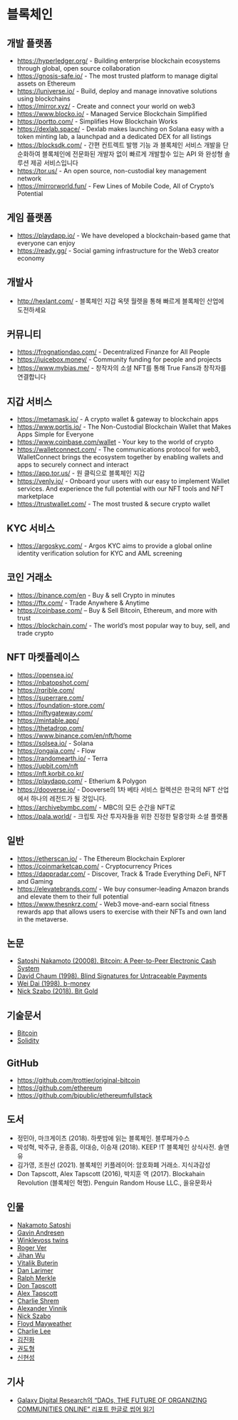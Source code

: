 # 블록체인

## 개발 플랫폼
* https://hyperledger.org/ - Building enterprise blockchain ecosystems through global, open source collaboration
* https://gnosis-safe.io/ - The most trusted platform to manage digital assets on Ethereum
* https://luniverse.io/ - Build, deploy and manage innovative solutions using blockchains
* https://mirror.xyz/ - Create and connect your world on web3
* https://www.blocko.io/ - Managed Service Blockchain Simplified
* https://portto.com/ - Simplifies How Blockchain Works
* https://dexlab.space/ - Dexlab makes launching on Solana easy with a token minting lab, a launchpad and a dedicated DEX for all listings
* https://blocksdk.com/ - 간편 컨트렉트 발행 기능 과 블록체인 서비스 개발을 단순화하여 블록체인에 전문화된 개발자 없이 빠르게 개발할수 있는 API 와 완성형 솔루션 제공 서비스입니다
* https://tor.us/ - An open source, non-custodial key management network
* https://mirrorworld.fun/ - Few Lines of Mobile Code, All of Crypto’s Potential

## 게임 플랫폼
* https://playdapp.io/ - We have developed a blockchain-based game that everyone can enjoy
* https://ready.gg/ - Social gaming infrastructure for the Web3 creator economy

## 개발사
* http://hexlant.com/ - 블록체인 지갑 옥텟 월렛을 통해 빠르게 블록체인 산업에 도전하세요

## 커뮤니티
* https://frognationdao.com/ - Decentralized Finanze for All People
* https://juicebox.money/ - Community funding for people and projects
* https://www.mybias.me/ - 창작자의 소셜 NFT를 통해 True Fans과 창작자를 연결합니다

## 지갑 서비스
* https://metamask.io/ - A crypto wallet & gateway to blockchain apps
* https://www.portis.io/ - The Non-Custodial Blockchain Wallet that Makes Apps Simple for Everyone
* https://www.coinbase.com/wallet - Your key to the world of crypto
* https://walletconnect.com/ - The communications protocol for web3, WalletConnect brings the ecosystem together by enabling wallets and apps to securely connect and interact
* https://app.tor.us/ - 원 클릭으로 블록체인 지갑
* https://venly.io/ - Onboard your users with our easy to implement Wallet services. And experience the full potential with our NFT tools and NFT marketplace
* https://trustwallet.com/ - The most trusted & secure crypto wallet

## KYC 서비스
* https://argoskyc.com/ - Argos KYC aims to provide a global online identity verification solution for KYC and AML screening

## 코인 거래소
* https://binance.com/en - Buy & sell Crypto in minutes
* https://ftx.com/ - Trade Anywhere & Anytime
* https://coinbase.com/ – Buy & Sell Bitcoin, Ethereum, and more with trust
* https://blockchain.com/ - The world’s most popular way to buy, sell, and trade crypto

## NFT 마켓플레이스
* https://opensea.io/
* https://nbatopshot.com/
* https://rqrible.com/
* https://superrare.com/
* https://foundation-store.com/
* https://niftygateway.com/
* https://mintable.app/
* https://thetadrop.com/
* https://www.binance.com/en/nft/home
* https://solsea.io/ - Solana
* https://ongaia.com/ - Flow
* https://randomearth.io/ - Terra
* https://upbit.com/nft
* https://nft.korbit.co.kr/
* https://playdapp.com/ - Etherium & Polygon
* https://dooverse.io/ - Dooverse의 1차 베타 서비스 컬렉션은 한국의 NFT 산업에서 하나의 레전드가 될 것입니다. 
* https://archivebymbc.com/ - MBC의 모든 순간을 NFT로
* https://pala.world/ - 크립토 자산 투자자들을 위한 진정한 탈중앙화 소셜 플랫폼

## 일반
* https://etherscan.io/ - The Ethereum Blockchain Explorer
* https://coinmarketcap.com/ - Cryptocurrency Prices 
* https://dappradar.com/ - Discover, Track & Trade Everything DeFi, NFT and Gaming
* https://elevatebrands.com/ - We buy consumer-leading Amazon brands and elevate them to their full potential
* https://www.thesnkrz.com/ - Web3 move-and-earn social fitness rewards app that allows users to exercise with their NFTs and own land in the metaverse.

## 논문
* [Satoshi Nakamoto (20008). Bitcoin: A Peer-to-Peer Electronic Cash System](https://bitcoin.org/bitcoin.pdf)
* [David Chaum (1998). Blind Signatures for Untraceable Payments](http://blog.koehntopp.de/uploads/Chaum.BlindSigForPayment.1982.PDF)
* [Wei Dai (1998). b-money](https://weidai.com/bmoney.txt)
* [Nick Szabo (2018). Bit Gold](https://unenumerated.blogspot.com/2005/12/bit-gold.html)

## 기술문서
* [Bitcoin](https://developer.bitcoin.org/devguide/)
* [Solidity](https://docs.soliditylang.org/en/v0.8.7/)

## GitHub
* https://github.com/trottier/original-bitcoin
* https://github.com/ethereum
* https://github.com/bjpublic/ethereumfullstack

## 도서
* 정민아, 마크게이츠 (2018). 하룻밤에 읽는 블록체인. 블루페가수스
* 박성혁, 박주규, 윤종흠, 이대승, 이승재 (2018). KEEP !T 블록체인 상식사전. 솔앤유
* 김가영, 조원선 (2021). 블록체인 키플레이어: 암호화폐 거래소. 지식과감성
* Don Tapscott, Alex Tapscott (2016), 박지훈 역 (2017). Blockahain Revolution (블록체인 혁명). Penguin Random House LLC., 을유문화사

## 인물

* [Nakamoto Satoshi](https://en.wikipedia.org/wiki/Satoshi_Nakamoto)
* [Gavin Andresen](https://en.wikipedia.org/wiki/Gavin_Andresen)
* [Winklevoss twins](https://en.wikipedia.org/wiki/Winklevoss_twins)
* [Roger Ver](https://twitter.com/rogerkver)
* [Jihan Wu](https://twitter.com/jihanwu)
* [Vitalik Buterin](https://twitter.com/vitalikbuterin)
* [Dan Larimer](https://twitter.com/bytemaster7)
* [Ralph Merkle](https://merkle.com/)
* [Don Tapscott](https://dontapscott.com/)
* [Alex Tapscott](http://alextapscott.com/)
* [Charlie Shrem](https://twitter.com/CharlieShrem)
* [Alexander Vinnik](https://en.wikipedia.org/wiki/Alexander_Vinnik)
* [Nick Szabo](https://twitter.com/nickszabo4)
* [Floyd Mayweather](https://twitter.com/floydmayweather)
* [Charlie Lee](https://twitter.com/satoshilite)
* [김진화](http://wiki.hash.kr/index.php/%EA%B9%80%EC%A7%84%ED%99%94)
* [권도형](http://wiki.hash.kr/index.php/%EA%B6%8C%EB%8F%84%ED%98%95)
* [신현성](http://wiki.hash.kr/index.php/%EC%8B%A0%ED%98%84%EC%84%B1)

## 기사

* [Galaxy Digital Research의 “DAOs, THE FUTURE OF ORGANIZING COMMUNITIES ONLINE” 리포트 한글로 씹어 읽기](https://medium.com/@riversh0215/galaxy-digital-research%EC%9D%98-daos-the-future-of-organizing-communities-online-%EB%A6%AC%ED%8F%AC%ED%8A%B8-%ED%95%9C%EA%B8%80%EB%A1%9C-%EC%94%B9%EC%96%B4-%EC%9D%BD%EA%B8%B0-b3a20ae9a402)
